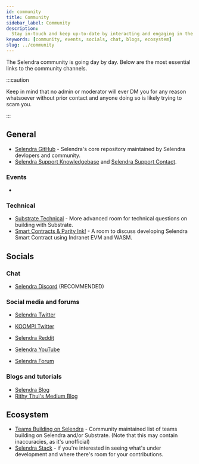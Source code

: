 ```yaml
---
id: community
title: Community
sidebar_label: Community
description:
  Stay in-touch and keep up-to-date by interacting and engaging in the Selendra community.
keywords: [community, events, socials, chat, blogs, ecosystem]
slug: ../community
---
```


The Selendra community is going day by day. Below are the most essential links to the community
channels.

:::caution

Keep in mind that no admin or moderator will ever DM you for any reason whatsoever without prior
contact and anyone doing so is likely trying to scam you.

:::

## General

- [Selendra GitHub](https://github.com/selendra/selendra) - Selendra's core repository maintained by Selendra devlopers and community.
- [Selendra Support Knowledgebase](https://support.selendra.org/support/home) and
  [Selendra Support Contact](https://support.selendra.org).

### Events

-

### Technical

- [Substrate Technical](https://area51.stackexchange.com/proposals/126136/substrate) - More advanced
  room for technical questions on building with Substrate.
- [Smart Contracts & Parity Ink!](https://t.me/selendrachain/) - A room to discuss
  developing Selendra Smart Contract using Indranet EVM and WASM.

## Socials

### Chat

- [Selendra Discord](https://selendra.li/discord) (RECOMMENDED)

### Social media and forums

- [Selendra Twitter](https://twitter.com/Selendra)
- [KOOMPI Twitter](https://twitter.com/koompi)

- [Selendra Reddit](https://www.reddit.com/r/selendra)

- [Selendra YouTube](https://www.youtube.com/channel/UCWO6SVOPiR6CFBrHRLD2DDA)

- [Selendra Forum](https://forum.selendra.org)

### Blogs and tutorials

- [Selendra Blog](https://selendra.com/blog/)
- [Rithy Thul's Medium Blog](https://rithythul.medium.com/)

## Ecosystem

- [Teams Building on Selendra](https://selendra.com/teams) - Community maintained list of teams
  building on Selendra and/or Substrate. (Note that this may contain inaccuracies, as it's
  unofficial)
- [Selendra Stack](../build/build-open-source.md) - if you're interested in seeing what's under
  development and where there's room for your contributions.
